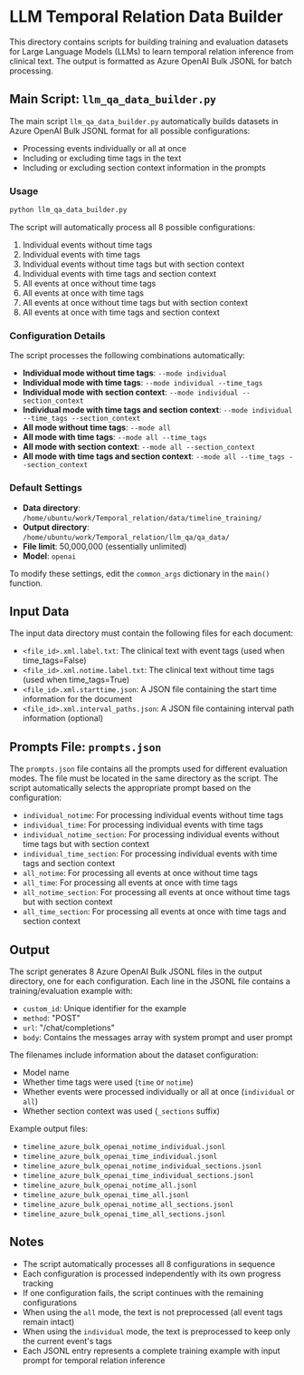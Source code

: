 # LLM Temporal Relation Data Builder

This directory contains scripts for building training and evaluation datasets for Large Language Models (LLMs) to learn temporal relation inference from clinical text. The output is formatted as Azure OpenAI Bulk JSONL for batch processing.

## Main Script: `llm_qa_data_builder.py`

The main script `llm_qa_data_builder.py` automatically builds datasets in Azure OpenAI Bulk JSONL format for all possible configurations:

- Processing events individually or all at once
- Including or excluding time tags in the text
- Including or excluding section context information in the prompts

### Usage

```bash
python llm_qa_data_builder.py
```

The script will automatically process all 8 possible configurations:

1. Individual events without time tags
2. Individual events with time tags
3. Individual events without time tags but with section context
4. Individual events with time tags and section context
5. All events at once without time tags
6. All events at once with time tags
7. All events at once without time tags but with section context
8. All events at once with time tags and section context

### Configuration Details

The script processes the following combinations automatically:

- **Individual mode without time tags**: `--mode individual`
- **Individual mode with time tags**: `--mode individual --time_tags`
- **Individual mode with section context**: `--mode individual --section_context`
- **Individual mode with time tags and section context**: `--mode individual --time_tags --section_context`
- **All mode without time tags**: `--mode all`
- **All mode with time tags**: `--mode all --time_tags`
- **All mode with section context**: `--mode all --section_context`
- **All mode with time tags and section context**: `--mode all --time_tags --section_context`

### Default Settings

- **Data directory**: `/home/ubuntu/work/Temporal_relation/data/timeline_training/`
- **Output directory**: `/home/ubuntu/work/Temporal_relation/llm_qa/qa_data/`
- **File limit**: 50,000,000 (essentially unlimited)
- **Model**: `openai`

To modify these settings, edit the `common_args` dictionary in the `main()` function.

## Input Data

The input data directory must contain the following files for each document:
- `<file_id>.xml.label.txt`: The clinical text with event tags (used when time_tags=False)
- `<file_id>.xml.notime.label.txt`: The clinical text without time tags (used when time_tags=True)
- `<file_id>.xml.starttime.json`: A JSON file containing the start time information for the document
- `<file_id>.xml.interval_paths.json`: A JSON file containing interval path information (optional)

## Prompts File: `prompts.json`

The `prompts.json` file contains all the prompts used for different evaluation modes. The file must be located in the same directory as the script. The script automatically selects the appropriate prompt based on the configuration:

- `individual_notime`: For processing individual events without time tags
- `individual_time`: For processing individual events with time tags
- `individual_notime_section`: For processing individual events without time tags but with section context
- `individual_time_section`: For processing individual events with time tags and section context
- `all_notime`: For processing all events at once without time tags
- `all_time`: For processing all events at once with time tags
- `all_notime_section`: For processing all events at once without time tags but with section context
- `all_time_section`: For processing all events at once with time tags and section context

## Output

The script generates 8 Azure OpenAI Bulk JSONL files in the output directory, one for each configuration. Each line in the JSONL file contains a training/evaluation example with:
- `custom_id`: Unique identifier for the example
- `method`: "POST" 
- `url`: "/chat/completions"
- `body`: Contains the messages array with system prompt and user prompt

The filenames include information about the dataset configuration:
- Model name
- Whether time tags were used (`time` or `notime`)
- Whether events were processed individually or all at once (`individual` or `all`)
- Whether section context was used (`_sections` suffix)

Example output files:
- `timeline_azure_bulk_openai_notime_individual.jsonl`
- `timeline_azure_bulk_openai_time_individual.jsonl`
- `timeline_azure_bulk_openai_notime_individual_sections.jsonl`
- `timeline_azure_bulk_openai_time_individual_sections.jsonl`
- `timeline_azure_bulk_openai_notime_all.jsonl`
- `timeline_azure_bulk_openai_time_all.jsonl`
- `timeline_azure_bulk_openai_notime_all_sections.jsonl`
- `timeline_azure_bulk_openai_time_all_sections.jsonl`

## Notes

- The script automatically processes all 8 configurations in sequence
- Each configuration is processed independently with its own progress tracking
- If one configuration fails, the script continues with the remaining configurations
- When using the `all` mode, the text is not preprocessed (all event tags remain intact)
- When using the `individual` mode, the text is preprocessed to keep only the current event's tags
- Each JSONL entry represents a complete training example with input prompt for temporal relation inference
